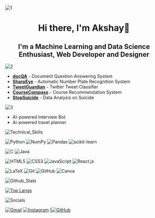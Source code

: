 ![1](https://github.com/SG-Akshay10/SG-Akshay10/assets/83088512/d9fd8195-c837-4a32-b29d-b3824fb9d3c2)


<h1 align="center">Hi there, I'm Akshay👋</h1>
<h2 align="center">I'm a Machine Learning and Data Science Enthusiast, Web Developer and Designer</h2>

![2](https://github.com/SG-Akshay10/SG-Akshay10/assets/83088512/72534ffb-86e8-4402-8b6a-b7183cd8cdb0)

* **[docQA](https://github.com/SG-Akshay10/docQA.git)** - Document Question Answering System
* **[SharpEye](https://github.com/SG-Akshay10/ANPR.git)** - Automatic Number Plate Recognition System
* **[TweetGuardian](https://github.com/SG-Akshay10/Twitter-Abuse-Detection.git)** - Twitter Tweet Classifier
* **[CourseCompass](https://github.com/SG-Akshay10/course-recommendation.git)** - Course Recommendation System
* **[StopSuicide](https://github.com/SG-Akshay10/Suicide-Data-Analysis.git)** - Data Analysis on Suicide

  
![3](https://github.com/SG-Akshay10/SG-Akshay10/assets/83088512/f298b0fb-7298-44fd-9f83-ec6af50f3595)

* AI-powered Interview Bot
* Ai-powered travel planner 


![Technical_Skills](https://user-images.githubusercontent.com/83088512/214294868-7216a643-e4a5-4fb6-9611-bbffe363446e.png)

![Python](https://img.shields.io/badge/python-3670A0?style=for-the-badge&logo=python&logoColor=ffdd54)
![NumPy](https://img.shields.io/badge/numpy-%23013243.svg?style=for-the-badge&logo=numpy&logoColor=white)
![Pandas](https://img.shields.io/badge/pandas-%23150458.svg?style=for-the-badge&logo=pandas&logoColor=white)
![scikit-learn](https://img.shields.io/badge/scikit--learn-%23F7931E.svg?style=for-the-badge&logo=scikit-learn&logoColor=white)

![C](https://img.shields.io/badge/c-%2300599C.svg?style=for-the-badge&logo=c&logoColor=white)
![Java](https://img.shields.io/badge/java-%23ED8B00.svg?style=for-the-badge&logo=java&logoColor=white)

![HTML5](https://img.shields.io/badge/html5-%23E34F26.svg?style=for-the-badge&logo=html5&logoColor=white)
![CSS3](https://img.shields.io/badge/css3-%231572B6.svg?style=for-the-badge&logo=css3&logoColor=white)
![JavaScript](https://img.shields.io/badge/javascript-%23323330.svg?style=for-the-badge&logo=javascript&logoColor=%23F7DF1E)
![React.js](https://img.shields.io/badge/-ReactJs-61DAFB?logo=react&logoColor=white&style=for-the-badge)


![LaTeX](https://img.shields.io/badge/latex-%23008080.svg?style=for-the-badge&logo=latex&logoColor=white)
![Git](https://img.shields.io/badge/git-%23F05033.svg?style=for-the-badge&logo=git&logoColor=white)
![GitHub](https://img.shields.io/badge/github-%23121011.svg?style=for-the-badge&logo=github&logoColor=white)
![Canva](https://img.shields.io/badge/Canva-%2300C4CC.svg?style=for-the-badge&logo=Canva&logoColor=white)

![Github_Stats](https://user-images.githubusercontent.com/83088512/214297258-c422dad3-53fa-4718-bd58-f67bb5e8504e.png)


[![Top Langs](https://github-readme-stats.vercel.app/api/top-langs/?username=SG-Akshay10&layout=compact&theme=radical)](https://github.com/SG-Akshay10/github-readme-stats)

![Socials](https://user-images.githubusercontent.com/83088512/214298255-edf97676-06ff-4400-8062-a54aad94ad4b.png)

<a href="mailto:akshay10sg@gmail.com">![Gmail](https://img.shields.io/badge/Gmail-D14836?style=for-the-badge&logo=gmail&logoColor=white)</a>
<a href="https://instagram.com/i_am_akshay_sg?igshid=ZDdkNTZiNTM=">![Instagram](https://img.shields.io/badge/Instagram-%23E4405F.svg?style=for-the-badge&logo=Instagram&logoColor=white)</a>
<a href="https://github.com/SG-Akshay10">!![GitHub](https://img.shields.io/badge/github-%23121011.svg?style=for-the-badge&logo=github&logoColor=white)</a>
